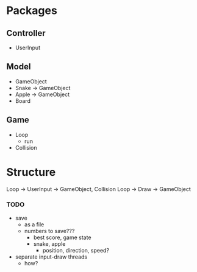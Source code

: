 # Packages
## Controller
- UserInput

## Model
- GameObject
- Snake -> GameObject
- Apple -> GameObject
- Board

## Game
- Loop
  - run
- Collision

# Structure
Loop -> UserInput -> GameObject, Collision
Loop -> Draw -> GameObject


### TODO
- save
  - as a file
  - numbers to save???
    - best score, game state
    - snake, apple
      - position, direction, speed?
- separate input-draw threads
  - how?